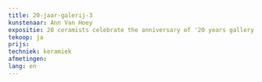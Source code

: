 ```yaml
---
title: 20-jaar-galerij-3
kunstenaar: Ann Van Hoey
expositie: 20 ceramists celebrate the anniversary of '20 years gallery π²'
tekoop: ja
prijs: 
techniek: keramiek
afmetingen: 
lang: en
---
```

